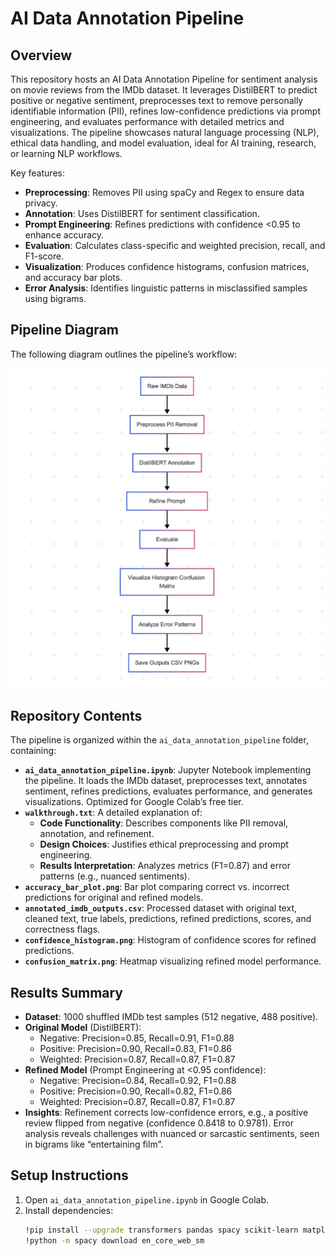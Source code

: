 # AI Data Annotation Pipeline
 
## Overview
This repository hosts an AI Data Annotation Pipeline for sentiment analysis on movie reviews from the IMDb dataset. It leverages DistilBERT to predict positive or negative sentiment, preprocesses text to remove personally identifiable information (PII), refines low-confidence predictions via prompt engineering, and evaluates performance with detailed metrics and visualizations. The pipeline showcases natural language processing (NLP), ethical data handling, and model evaluation, ideal for AI training, research, or learning NLP workflows.
  
Key features:    
- **Preprocessing**: Removes PII using spaCy and Regex to ensure data privacy.          
- **Annotation**: Uses DistilBERT for sentiment classification.          
- **Prompt Engineering**: Refines predictions with confidence <0.95 to enhance accuracy.         
- **Evaluation**: Calculates class-specific and weighted precision, recall, and F1-score.        
- **Visualization**: Produces confidence histograms, confusion matrices, and accuracy bar plots.          
- **Error Analysis**: Identifies linguistic patterns in misclassified samples using bigrams.         
 
## Pipeline Diagram   
The following diagram outlines the pipeline’s workflow:       
     
![Pipeline Diagram](ai_data_annotation_pipeline/pipeline_diagram.jpg)  

## Repository Contents
The pipeline is organized within the `ai_data_annotation_pipeline` folder, containing:
- **`ai_data_annotation_pipeline.ipynb`**: Jupyter Notebook implementing the pipeline. It loads the IMDb dataset, preprocesses text, annotates sentiment, refines predictions, evaluates performance, and generates visualizations. Optimized for Google Colab’s free tier.
- **`walkthrough.txt`**: A detailed explanation of:
  - **Code Functionality**: Describes components like PII removal, annotation, and refinement.
  - **Design Choices**: Justifies ethical preprocessing and prompt engineering.
  - **Results Interpretation**: Analyzes metrics (F1=0.87) and error patterns (e.g., nuanced sentiments).
- **`accuracy_bar_plot.png`**: Bar plot comparing correct vs. incorrect predictions for original and refined models.
- **`annotated_imdb_outputs.csv`**: Processed dataset with original text, cleaned text, true labels, predictions, refined predictions, scores, and correctness flags.
- **`confidence_histogram.png`**: Histogram of confidence scores for refined predictions.
- **`confusion_matrix.png`**: Heatmap visualizing refined model performance.

## Results Summary
- **Dataset**: 1000 shuffled IMDb test samples (512 negative, 488 positive).
- **Original Model** (DistilBERT):
  - Negative: Precision=0.85, Recall=0.91, F1=0.88
  - Positive: Precision=0.90, Recall=0.83, F1=0.86
  - Weighted: Precision=0.87, Recall=0.87, F1=0.87
- **Refined Model** (Prompt Engineering at <0.95 confidence):
  - Negative: Precision=0.84, Recall=0.92, F1=0.88
  - Positive: Precision=0.90, Recall=0.82, F1=0.86
  - Weighted: Precision=0.87, Recall=0.87, F1=0.87
- **Insights**: Refinement corrects low-confidence errors, e.g., a positive review flipped from negative (confidence 0.8418 to 0.9781). Error analysis reveals challenges with nuanced or sarcastic sentiments, seen in bigrams like “entertaining film”.

## Setup Instructions
1. Open `ai_data_annotation_pipeline.ipynb` in Google Colab.
2. Install dependencies:
   ```bash
   !pip install --upgrade transformers pandas spacy scikit-learn matplotlib seaborn torch datasets fsspec torchvision tqdm
   !python -m spacy download en_core_web_sm
